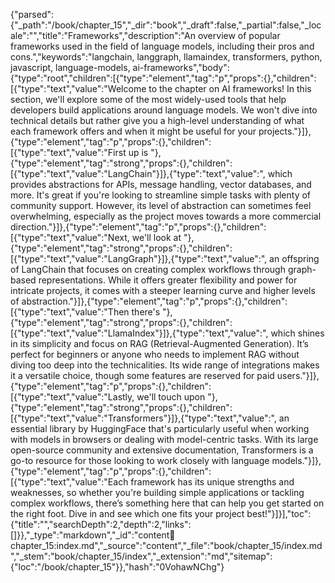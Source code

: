 {"parsed":{"_path":"/book/chapter_15","_dir":"book","_draft":false,"_partial":false,"_locale":"","title":"Frameworks","description":"An overview of popular frameworks used in the field of language models, including their pros and cons.","keywords":"langchain, langgraph, llamaindex, transformers, python, javascript, language-models, ai-frameworks","body":{"type":"root","children":[{"type":"element","tag":"p","props":{},"children":[{"type":"text","value":"Welcome to the chapter on AI frameworks! In this section, we'll explore some of the most widely-used tools that help developers build applications around language models. We won't dive into technical details but rather give you a high-level understanding of what each framework offers and when it might be useful for your projects."}]},{"type":"element","tag":"p","props":{},"children":[{"type":"text","value":"First up is "},{"type":"element","tag":"strong","props":{},"children":[{"type":"text","value":"LangChain"}]},{"type":"text","value":", which provides abstractions for APIs, message handling, vector databases, and more. It's great if you're looking to streamline simple tasks with plenty of community support. However, its level of abstraction can sometimes feel overwhelming, especially as the project moves towards a more commercial direction."}]},{"type":"element","tag":"p","props":{},"children":[{"type":"text","value":"Next, we'll look at "},{"type":"element","tag":"strong","props":{},"children":[{"type":"text","value":"LangGraph"}]},{"type":"text","value":", an offspring of LangChain that focuses on creating complex workflows through graph-based representations. While it offers greater flexibility and power for intricate projects, it comes with a steeper learning curve and higher levels of abstraction."}]},{"type":"element","tag":"p","props":{},"children":[{"type":"text","value":"Then there's "},{"type":"element","tag":"strong","props":{},"children":[{"type":"text","value":"LlamaIndex"}]},{"type":"text","value":", which shines in its simplicity and focus on RAG (Retrieval-Augmented Generation). It’s perfect for beginners or anyone who needs to implement RAG without diving too deep into the technicalities. Its wide range of integrations makes it a versatile choice, though some features are reserved for paid users."}]},{"type":"element","tag":"p","props":{},"children":[{"type":"text","value":"Lastly, we'll touch upon "},{"type":"element","tag":"strong","props":{},"children":[{"type":"text","value":"Transformers"}]},{"type":"text","value":", an essential library by HuggingFace that's particularly useful when working with models in browsers or dealing with model-centric tasks. With its large open-source community and extensive documentation, Transformers is a go-to resource for those looking to work closely with language models."}]},{"type":"element","tag":"p","props":{},"children":[{"type":"text","value":"Each framework has its unique strengths and weaknesses, so whether you're building simple applications or tackling complex workflows, there’s something here that can help you get started on the right foot. Dive in and see which one fits your project best!"}]}],"toc":{"title":"","searchDepth":2,"depth":2,"links":[]}},"_type":"markdown","_id":"content:book:chapter_15:index.md","_source":"content","_file":"book/chapter_15/index.md","_stem":"book/chapter_15/index","_extension":"md","sitemap":{"loc":"/book/chapter_15"}},"hash":"0VohawNChg"}